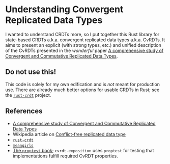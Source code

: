 # Understanding Convergent Replicated Data Types

I wanted to understand CRDTs more, so I put together this Rust library for state-based CRDTs a.k.a. convergent replicated data types a.k.a. CvRDTs.
It aims to present an explicit (with strong types, etc.) and unified description of the CvRDTs presented in the _wonderful_ paper [A comprehensive study of Convergent and Commutative Replicated Data Types](https://hal.inria.fr/inria-00555588/).

## Do not use this!

This code is solely for my own edification and is _not_ meant for production use.
There are already much better options for usable CRDTs in Rust; see the [`rust-crdt`](https://github.com/rust-crdt/rust-crdt) project.

## References

- [A comprehensive study of Convergent and Commutative Replicated Data Types](https://hal.inria.fr/inria-00555588/)
- Wikipedia article on [Conflict-free replicated data type](https://en.wikipedia.org/wiki/Conflict-free_replicated_data_type)
- [`rust-crdt`](https://github.com/rust-crdt/rust-crdt)
- [`meangirls`](https://github.com/aphyr/meangirls)
- [The `proptest` book](https://altsysrq.github.io/proptest-book/intro.html); `cvrdt-exposition` uses `proptest` for testing that implementations fulfill required CvRDT properties. 
